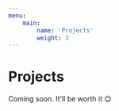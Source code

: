 ```yaml
---
menu:
    main:
        name: 'Projects'
        weight: 3
---
```


# Projects

Coming soon. It'll be worth it 😉